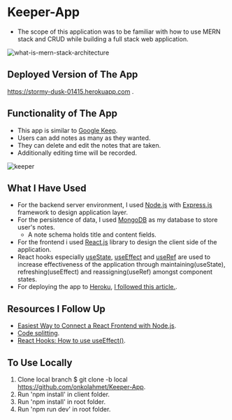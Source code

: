 # Keeper-App
- The scope of this application was to be familiar with how to use MERN stack and CRUD while building a full stack web application.

![what-is-mern-stack-architecture](https://user-images.githubusercontent.com/62245004/98396310-99937000-206e-11eb-9ad1-4799d58e8699.png)


## Deployed Version of The App
https://stormy-dusk-01415.herokuapp.com .

## Functionality of The App
- This app is similar to [Google Keep](https://keep.google.com). 
- Users can add notes as many as they wanted.
- They can delete and edit the notes that are taken.
- Additionally editing time will be recorded.

![keeper](https://user-images.githubusercontent.com/62245004/98396762-4b32a100-206f-11eb-8cd3-99c85f3d452c.png)


## What I Have Used
- For the backend server environment, I used [Node.js](https://nodejs.org) with [Express.js](https://expressjs.com) framework to design application layer.
- For the persistence of data, I used [MongoDB](https://www.mongodb.com) as my database to store user's notes.
  - A note schema holds title and content fields.
- For the frontend i used [React.js](https://en.reactjs.org) library to design the client side of the application.
- React hooks especially [useState](https://en.reactjs.org/docs/hooks-reference.html#usestate), [useEffect](https://en.reactjs.org/docs/hooks-reference.html#useeffect) and [useRef](https://en.reactjs.org/docs/hooks-reference.html#useref) are used to increase effectiveness of the application through maintaining(useState), refreshing(useEffect) and reassigning(useRef) amongst component states.
- For deploying the app to [Heroku](https://devcenter.heroku.com), [I followed this article.](https://www.freecodecamp.org/news/deploying-a-mern-application-using-mongodb-atlas-to-heroku).

## Resources I Follow Up
- [Easiest Way to Connect a React Frontend with Node.js](https://medium.com/zero-equals-false/how-to-connect-a-react-frontend-with-node-js-bccb1fb7e2bb).
- [Code splitting](https://en.reactjs.org/docs/code-splitting.html).
- [React Hooks: How to use useEffect()](https://medium.com/javascript-in-plain-english/react-hooks-how-to-use-useeffect-ecea3e90d84f).

## To Use Locally
1. Clone local branch $ git clone -b local https://github.com/onkolahmet/Keeper-App.
2. Run 'npm install' in client folder. 
3. Run 'npm install' in root folder.
4. Run 'npm run dev' in root folder.

